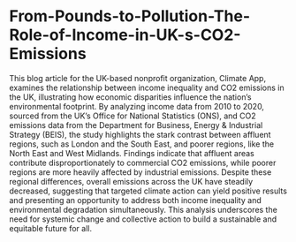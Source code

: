 # From-Pounds-to-Pollution-The-Role-of-Income-in-UK-s-CO2-Emissions

This blog article for the UK-based nonprofit organization, Climate App, examines the relationship between income inequality and CO2 emissions in the UK, illustrating how economic disparities influence the nation’s environmental footprint. By analyzing income data from 2010 to 2020, sourced from the UK’s Office for National Statistics (ONS), and CO2 emissions data from the Department for Business, Energy & Industrial Strategy (BEIS), the study highlights the stark contrast between affluent regions, such as London and the South East, and poorer regions, like the North East and West Midlands. Findings indicate that affluent areas contribute disproportionately to commercial CO2 emissions, while poorer regions are more heavily affected by industrial emissions. Despite these regional differences, overall emissions across the UK have steadily decreased, suggesting that targeted climate action can yield positive results and presenting an opportunity to address both income inequality and environmental degradation simultaneously. This analysis underscores the need for systemic change and collective action to build a sustainable and equitable future for all.
